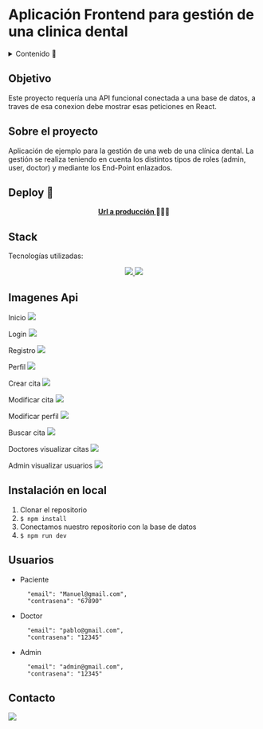 # Aplicación Frontend para gestión de una clinica dental

<details>
  <summary>Contenido 📝</summary>
  <ol>
    <li><a href="#objetivo">Objetivo</a></li>
    <li><a href="#sobre-el-proyecto">Sobre el proyecto</a></li>
    <li><a href="#deploy-🚀">Deploy</a></li>
    <li><a href="#stack">Stack</a></li>
    <li><a href="#diagrama-bd">Diagrama</a></li>
    <li><a href="#instalación-en-local">Instalación</a></li>
    <li><a href="#endpoints">Endpoints</a></li>
    <li><a href="#contacto">Contacto</a></li>
  </ol>
</details>

## Objetivo

Este proyecto requería una API funcional conectada a una base de datos, a traves de esa conexion debe mostrar esas peticiones en React.

## Sobre el proyecto

Aplicación de ejemplo para la gestión de una web de una clínica dental. La gestión se realiza teniendo en cuenta los distintos tipos de roles (admin, user, doctor) y mediante los End-Point enlazados.

## Deploy 🚀

<div align="center">
    <a href="https://zackfer90.github.io/clinicaDentalFronted/"><strong>Url a producción </strong></a>🚀🚀🚀
</div>

## Stack

Tecnologías utilizadas:

<div align="center">
<a href="https://sequelize.org/">
    <img src= "https://img.shields.io/badge/sequelize-323330?style=for-the-badge&logo=sequelize&logoColor=white"/>
</a>
<a href="https://developer.mozilla.org/es/docs/Web/JavaScript">
    <img src= "https://img.shields.io/badge/javascipt-EFD81D?style=for-the-badge&logo=javascript&logoColor=black"/>
</a>
 </div>

## Imagenes Api

Inicio
<img src="./public/imagenes/inicio.JPG">

Login
<img src="./public/imagenes/login.JPG">

Registro
<img src="./public/imagenes/register.JPG">

Perfil
<img src="./public/imagenes/perfil.JPG">

Crear cita
<img src="./public/imagenes/crearCita.JPG">

Modificar cita
<img src="./public/imagenes/modificarCita.JPG">

Modificar perfil
<img src="./public/imagenes/modificarUser.JPG">

Buscar cita
<img src="./public/imagenes/buscador.JPG">

Doctores visualizar citas
<img src="./public/imagenes/doctorCitas.JPG">

Admin visualizar usuarios
<img src="./public/imagenes/adminUsuarios.JPG">

## Instalación en local

1. Clonar el repositorio
2. `$ npm install`
3. Conectamos nuestro repositorio con la base de datos
4. `$ npm run dev`

## Usuarios

- Paciente

        "email": "Manuel@gmail.com",
        "contrasena": "67890"

- Doctor

        "email": "pablo@gmail.com",
        "contrasena": "12345"

- Admin

        "email": "admin@gmail.com",
        "contrasena": "12345"

## Contacto

<a href="https://www.linkedin.com/" target="_blank"><img src="https://img.shields.io/badge/-LinkedIn-%230077B5?style=for-the-badge&logo=linkedin&logoColor=white" target="_blank"></a>
